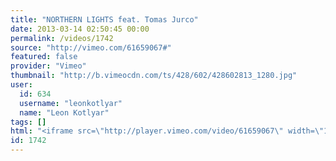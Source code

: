 ```yaml
---
title: "NORTHERN LIGHTS feat. Tomas Jurco"
date: 2013-03-14 02:50:45 00:00
permalink: /videos/1742
source: "http://vimeo.com/61659067#"
featured: false
provider: "Vimeo"
thumbnail: "http://b.vimeocdn.com/ts/428/602/428602813_1280.jpg"
user:
  id: 634
  username: "leonkotlyar"
  name: "Leon Kotlyar"
tags: []
html: "<iframe src=\"http://player.vimeo.com/video/61659067\" width=\"1280\" height=\"720\" frameborder=\"0\" webkitAllowFullScreen mozallowfullscreen allowFullScreen></iframe>"
id: 1742
---
```


